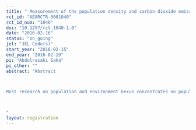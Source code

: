 ```yaml
---
title: " Measurement of the population density and carbon dioxide emissions in African countries at different income levels"
rct_id: "AEARCTR-0001040"
rct_id_num: "1040"
doi: "10.1257/rct.1040-1.0"
date: "2016-02-16"
status: "on_going"
jel: "JEL Code(s)"
start_year: "2016-02-15"
end_year: "2016-02-19"
pi: "Abdulrasaki Saka"
pi_other: ""
abstract: "Abstract

Most research on population and environment nexus concentrates on population growth and carbon dioxide emissions. Little research considers population density, and how it interacts with carbon dioxide emissions within a relationship. Thus, this research investigates the net impact of population density on carbon dioxide emissions across African countries and sees how this impact varies with per capita income. First, a conceptual framework of the structure of a relationship between population density, final consumption expenditure (annual growth), manufacturing sector and services sector value added as a component of GDP are synthesized from the IPAT to the STIRPAT model literature into an augmented STIRDCMS model. A panel equation modelling techniques were used to analyze the data. The empirical findings provided support for the conceptual framework, the findings suggest that the average effect of population density over CO2 emissions, when the population density change across time and between countries in LICA, increases by 1%, CO2 emissions increase by about 0.196% and reduce CO2 emissions by about 0.19% and 0.22% for LIMCA UICA respectively, holding all other predictors constant. An implication for both future researchers and decision makers are that this would expectedly heighten the awareness of the policy makers and the general public to equip a counterattack to possible severe environmental impacts in LICA. To the future researchers, this study can provide baseline information on the recent status of population density-CO2 emissions relationship. Furthermore, this study would be beneficial to the literature. It would provide the necessary information on the different driving forces of the environmental impacts in Africa.

"
layout: registration
---
```


